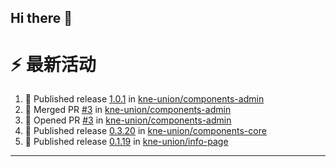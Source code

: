 ## Hi there 👋

<!--

**Here are some ideas to get you started:**

🙋‍♀️ A short introduction - what is your organization all about?
🌈 Contribution guidelines - how can the community get involved?
👩‍💻 Useful resources - where can the community find your docs? Is there anything else the community should know?
🍿 Fun facts - what does your team eat for breakfast?
🧙 Remember, you can do mighty things with the power of [Markdown](https://docs.github.com/github/writing-on-github/getting-started-with-writing-and-formatting-on-github/basic-writing-and-formatting-syntax)
-->


# ⚡ 最新活动

<!--START_SECTION:activity-->
1. 🚀 Published release [1.0.1](https://github.com/kne-union/components-admin/releases/tag/1.0.1) in [kne-union/components-admin](https://github.com/kne-union/components-admin)
2. 🎉 Merged PR [#3](https://github.com/kne-union/components-admin/pull/3) in [kne-union/components-admin](https://github.com/kne-union/components-admin)
3. 💪 Opened PR [#3](https://github.com/kne-union/components-admin/pull/3) in [kne-union/components-admin](https://github.com/kne-union/components-admin)
4. 🚀 Published release [0.3.20](https://github.com/kne-union/components-core/releases/tag/0.3.20) in [kne-union/components-core](https://github.com/kne-union/components-core)
5. 🚀 Published release [0.1.19](https://github.com/kne-union/info-page/releases/tag/0.1.19) in [kne-union/info-page](https://github.com/kne-union/info-page)
<!--END_SECTION:activity-->

---
